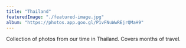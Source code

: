 ```yaml
---
title: "Thailand"
featuredImage: "./featured-image.jpg"
album: "https://photos.app.goo.gl/P1vFNuWwREjrQMaH9"
---
```

Collection of photos from our time in Thailand. Covers months of travel.

